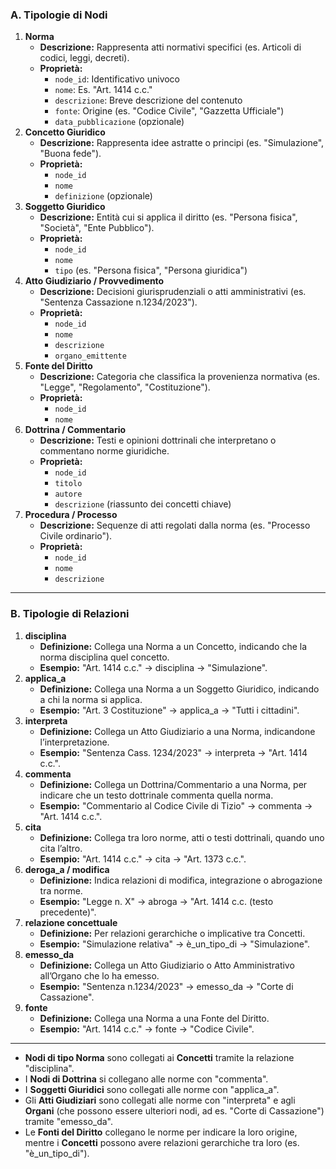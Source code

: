 ### A. Tipologie di Nodi

1. **Norma**
   * **Descrizione:** Rappresenta atti normativi specifici (es. Articoli di codici, leggi, decreti).
   * **Proprietà:**
     * `node_id`: Identificativo univoco
     * `nome`: Es. "Art. 1414 c.c."
     * `descrizione`: Breve descrizione del contenuto
     * `fonte`: Origine (es. "Codice Civile", "Gazzetta Ufficiale")
     * `data_pubblicazione` (opzionale)
2. **Concetto Giuridico**
   * **Descrizione:** Rappresenta idee astratte o principi (es. "Simulazione", "Buona fede").
   * **Proprietà:**
     * `node_id`
     * `nome`
     * `definizione` (opzionale)
3. **Soggetto Giuridico**
   * **Descrizione:** Entità cui si applica il diritto (es. "Persona fisica", "Società", "Ente Pubblico").
   * **Proprietà:**
     * `node_id`
     * `nome`
     * `tipo` (es. "Persona fisica", "Persona giuridica")
4. **Atto Giudiziario / Provvedimento**
   * **Descrizione:** Decisioni giurisprudenziali o atti amministrativi (es. "Sentenza Cassazione n.1234/2023").
   * **Proprietà:**
     * `node_id`
     * `nome`
     * `descrizione`
     * `organo_emittente`
5. **Fonte del Diritto**
   * **Descrizione:** Categoria che classifica la provenienza normativa (es. "Legge", "Regolamento", "Costituzione").
   * **Proprietà:**
     * `node_id`
     * `nome`
6. **Dottrina / Commentario**
   * **Descrizione:** Testi e opinioni dottrinali che interpretano o commentano norme giuridiche.
   * **Proprietà:**
     * `node_id`
     * `titolo`
     * `autore`
     * `descrizione` (riassunto dei concetti chiave)
7. **Procedura / Processo**
   * **Descrizione:** Sequenze di atti regolati dalla norma (es. "Processo Civile ordinario").
   * **Proprietà:**
     * `node_id`
     * `nome`
     * `descrizione`

---

### B. Tipologie di Relazioni

1. **disciplina**
   * **Definizione:** Collega una Norma a un Concetto, indicando che la norma disciplina quel concetto.
   * **Esempio:** "Art. 1414 c.c." → disciplina → "Simulazione".
2. **applica_a**
   * **Definizione:** Collega una Norma a un Soggetto Giuridico, indicando a chi la norma si applica.
   * **Esempio:** "Art. 3 Costituzione" → applica_a → "Tutti i cittadini".
3. **interpreta**
   * **Definizione:** Collega un Atto Giudiziario a una Norma, indicandone l’interpretazione.
   * **Esempio:** "Sentenza Cass. 1234/2023" → interpreta → "Art. 1414 c.c.".
4. **commenta**
   * **Definizione:** Collega un Dottrina/Commentario a una Norma, per indicare che un testo dottrinale commenta quella norma.
   * **Esempio:** "Commentario al Codice Civile di Tizio" → commenta → "Art. 1414 c.c.".
5. **cita**
   * **Definizione:** Collega tra loro norme, atti o testi dottrinali, quando uno cita l’altro.
   * **Esempio:** "Art. 1414 c.c." → cita → "Art. 1373 c.c.".
6. **deroga_a / modifica**
   * **Definizione:** Indica relazioni di modifica, integrazione o abrogazione tra norme.
   * **Esempio:** "Legge n. X" → abroga → "Art. 1414 c.c. (testo precedente)".
7. **relazione concettuale**
   * **Definizione:** Per relazioni gerarchiche o implicative tra Concetti.
   * **Esempio:** "Simulazione relativa" → è_un_tipo_di → "Simulazione".
8. **emesso_da**
   * **Definizione:** Collega un Atto Giudiziario o Atto Amministrativo all’Organo che lo ha emesso.
   * **Esempio:** "Sentenza n.1234/2023" → emesso_da → "Corte di Cassazione".
9. **fonte**
   * **Definizione:** Collega una Norma a una Fonte del Diritto.
   * **Esempio:** "Art. 1414 c.c." → fonte → "Codice Civile".


---



* **Nodi di tipo Norma** sono collegati ai **Concetti** tramite la relazione "disciplina".
* I **Nodi di Dottrina** si collegano alle norme con "commenta".
* I **Soggetti Giuridici** sono collegati alle norme con "applica_a".
* Gli **Atti Giudiziari** sono collegati alle norme con "interpreta" e agli **Organi** (che possono essere ulteriori nodi, ad es. "Corte di Cassazione") tramite "emesso_da".
* Le **Fonti del Diritto** collegano le norme per indicare la loro origine, mentre i **Concetti** possono avere relazioni gerarchiche tra loro (es. "è_un_tipo_di").
